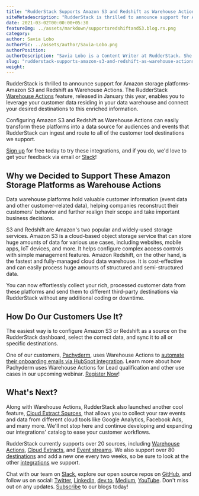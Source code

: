 ```yaml
---
title: "RudderStack Supports Amazon S3 and Redshift as Warehouse Actions"
siteMetadescription: "RudderStack is thrilled to announce support for Amazon storage platforms- Amazon S3 and Redshift as Warehouse Actions. Leverage your customer data residing in your data warehouse and connect your desired destinations to this enriched information."
date: 2021-03-02T00:00:00+05:30
featureImg: ../assets/markdown/supportsredshiftandS3.blog.rs.png
category:
author: Savia Lobo
authorPic: ../assets/author/Savia-Lobo.png
authorPosition:
authorDescription: "Savia Lobo is a Content Writer at RudderStack. She is a techie at heart and loves to stay up to date with tech happenings across the globe. If she is not writing or reading, you will find her singing and composing songs."
slug: "rudderstack-supports-amazon-s3-and-redshift-as-warehouse-actions"
weight: 
---
```

RudderStack is thrilled to announce support for Amazon storage platforms- Amazon S3 and Redshift as Warehouse Actions. The RudderStack [Warehouse Actions](https://rudderstack.com/blog/introducing-rudderstack-cloud-extract-and-warehouse-actions) feature, released in January this year, enables you to leverage your customer data residing in your data warehouse and connect your desired destinations to this enriched information.

Configuring Amazon S3 and Redshift as Warehouse Actions can easily transform these platforms into a data source for audiences and events that RudderStack can ingest and route to all of the customer tool destinations we support. 

[Sign up](https://app.rudderstack.com/signup) for free today to try these integrations, and if you do, we'd love to get your feedback via email or [Slack](https://resources.rudderstack.com/join-rudderstack-slack)! 


## Why we Decided to Support These Amazon Storage Platforms as Warehouse Actions

Data warehouse platforms hold valuable customer information (event data and other customer-related data), helping companies reconstruct their customers' behavior and further realign their scope and take important business decisions. 

S3 and Redshift are Amazon's two popular and widely-used storage services. Amazon S3 is a cloud-based object storage service that can store huge amounts of data for various use cases, including websites, mobile apps, IoT devices, and more. It helps configure complex access controls with simple management features. Amazon Redshift, on the other hand, is the fastest and fully-managed cloud data warehouse. It is cost-effective and can easily process huge amounts of structured and semi-structured data.

You can now effortlessly collect your rich, processed customer data from these platforms and send them to different third-party destinations via RudderStack without any additional coding or downtime.



## How Do Our Customers Use It?

The easiest way is to configure Amazon S3 or Redshift as a source on the RudderStack dashboard, select the correct data, and sync it to all or specific destinations.

One of our customers, [Pachyderm](https://www.pachyderm.com/), uses Warehouse Actions to [automate their onboarding emails via HubSpot integration](https://rudderstack.com/blog/introducing-rudderstack-cloud-extract-and-warehouse-actions). Learn more about how Pachyderm uses Warehouse Actions for Lead qualification and other use cases in our upcoming webinar. [Register Now](https://rudderstack.com/video-library/how-pachyderm-streamlines-lead-qualification-with-rudderstack-warehouse-actions/)!


## What's Next?

Along with Warehouse Actions, RudderStack also launched another cool feature, [Cloud Extract Sources](https://docs.rudderstack.com/cloud-extract-sources), that allows you to collect your raw events and data from different cloud tools like Google Analytics, Facebook Ads, and many more. We'll not stop here and continue developing and expanding our integrations' catalog to ease your customer workflows.

RudderStack currently supports over 20 sources, including [Warehouse Actions](https://docs.rudderstack.com/warehouse-actions), [Cloud Extracts](https://docs.rudderstack.com/cloud-extract-sources), and [Event streams](https://docs.rudderstack.com/rudderstack-event-streams). We also support over 80 [destinations](https://docs.rudderstack.com/destinations) and add a new one every two weeks, so be sure to look at the other [integrations](https://rudderstack.com/integration/) we support. 

Chat with our team on [Slack](https://resources.rudderstack.com/join-rudderstack-slack), explore our open source repos on [GitHub](https://github.com/rudderlabs), and follow us on social: [Twitter](https://twitter.com/RudderStack), [LinkedIn](https://www.linkedin.com/company/rudderlabs/), [dev.to](https://dev.to/rudderstack), [Medium](https://rudderstack.medium.com/), [YouTube](https://www.youtube.com/channel/UCgV-B77bV_-LOmKYHw8jvBw). Don't miss out on any updates. [Subscribe](https://rudderstack.com/blog/) to our blogs today!
